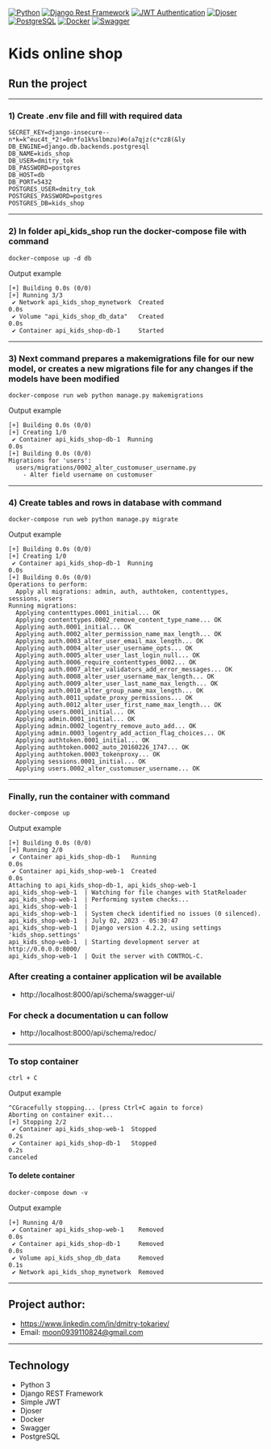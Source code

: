 [![Python](https://img.shields.io/badge/-Python-%233776AB?style=for-the-badge&logo=python&logoColor=white&labelColor=0a0a0a)](https://www.python.org/)
[![Django Rest Framework](https://img.shields.io/badge/-Django%20Rest%20Framework-%2300B96F?style=for-the-badge&logo=django&logoColor=white&labelColor=0a0a0a)](https://www.django-rest-framework.org/)
[![JWT Authentication](https://img.shields.io/badge/-JWT%20Authentication-%23FFB300?style=for-the-badge&logo=json-web-tokens&logoColor=white&labelColor=0a0a0a)](https://jwt.io/)
[![Djoser](https://img.shields.io/badge/-Djoser-%23365DFF?style=for-the-badge&logo=django&logoColor=white&labelColor=0a0a0a)](https://djoser.readthedocs.io/)
[![PostgreSQL](https://img.shields.io/badge/-PostgreSQL-%23316192?style=for-the-badge&logo=postgresql&logoColor=white&labelColor=0a0a0a)](https://www.postgresql.org/)
[![Docker](https://img.shields.io/badge/-Docker-%232496ED?style=for-the-badge&logo=docker&logoColor=white&labelColor=0a0a0a)](https://www.docker.com/)
[![Swagger](https://img.shields.io/badge/-Swagger-%2385EA2D?style=for-the-badge&logo=swagger&logoColor=white&labelColor=0a0a0a)](https://swagger.io/)
# Kids online shop

## Run the project 
***

### 1) Create .env file and fill with required data
```
SECRET_KEY=django-insecure--n*k=k^euc4t_*2!=0n*fo1k%slbmzu)#o(a7qjz(c*cz8(&ly
DB_ENGINE=django.db.backends.postgresql
DB_NAME=kids_shop
DB_USER=dmitry_tok
DB_PASSWORD=postgres
DB_HOST=db
DB_PORT=5432
POSTGRES_USER=dmitry_tok
POSTGRES_PASSWORD=postgres
POSTGRES_DB=kids_shop
```
***
### 2) In folder api_kids_shop run the docker-compose file with command
```
docker-compose up -d db
```
Output example
```
[+] Building 0.0s (0/0)                                                                                                                                                
[+] Running 3/3
 ✔ Network api_kids_shop_mynetwork  Created                                                                                                                       0.0s 
 ✔ Volume "api_kids_shop_db_data"   Created                                                                                                                       0.0s 
 ✔ Container api_kids_shop-db-1     Started 
```
***
### 3) Next command prepares a makemigrations file for our new model, or creates a new migrations file for any changes if the models have been modified
```
docker-compose run web python manage.py makemigrations
```
Output example
```
[+] Building 0.0s (0/0)                                                                                                                                                
[+] Creating 1/0
 ✔ Container api_kids_shop-db-1  Running                                                                                                                          0.0s 
[+] Building 0.0s (0/0)                                                                                                                                                
Migrations for 'users':
  users/migrations/0002_alter_customuser_username.py
    - Alter field username on customuser
```
***
### 4) Create tables and rows in database with command
```
docker-compose run web python manage.py migrate
```
Output example
```
[+] Building 0.0s (0/0)                                                                                                                                                
[+] Creating 1/0
 ✔ Container api_kids_shop-db-1  Running                                                                                                                          0.0s 
[+] Building 0.0s (0/0)                                                                                                                                                
Operations to perform:
  Apply all migrations: admin, auth, authtoken, contenttypes, sessions, users
Running migrations:
  Applying contenttypes.0001_initial... OK
  Applying contenttypes.0002_remove_content_type_name... OK
  Applying auth.0001_initial... OK
  Applying auth.0002_alter_permission_name_max_length... OK
  Applying auth.0003_alter_user_email_max_length... OK
  Applying auth.0004_alter_user_username_opts... OK
  Applying auth.0005_alter_user_last_login_null... OK
  Applying auth.0006_require_contenttypes_0002... OK
  Applying auth.0007_alter_validators_add_error_messages... OK
  Applying auth.0008_alter_user_username_max_length... OK
  Applying auth.0009_alter_user_last_name_max_length... OK
  Applying auth.0010_alter_group_name_max_length... OK
  Applying auth.0011_update_proxy_permissions... OK
  Applying auth.0012_alter_user_first_name_max_length... OK
  Applying users.0001_initial... OK
  Applying admin.0001_initial... OK
  Applying admin.0002_logentry_remove_auto_add... OK
  Applying admin.0003_logentry_add_action_flag_choices... OK
  Applying authtoken.0001_initial... OK
  Applying authtoken.0002_auto_20160226_1747... OK
  Applying authtoken.0003_tokenproxy... OK
  Applying sessions.0001_initial... OK
  Applying users.0002_alter_customuser_username... OK
```
***
### Finally, run the container with command
```
docker-compose up
```
Output example
```
[+] Building 0.0s (0/0)                                                                                                                                                
[+] Running 2/0
 ✔ Container api_kids_shop-db-1   Running                                                                                                                         0.0s 
 ✔ Container api_kids_shop-web-1  Created                                                                                                                         0.0s 
Attaching to api_kids_shop-db-1, api_kids_shop-web-1
api_kids_shop-web-1  | Watching for file changes with StatReloader
api_kids_shop-web-1  | Performing system checks...
api_kids_shop-web-1  | 
api_kids_shop-web-1  | System check identified no issues (0 silenced).
api_kids_shop-web-1  | July 02, 2023 - 05:30:47
api_kids_shop-web-1  | Django version 4.2.2, using settings 'kids_shop.settings'
api_kids_shop-web-1  | Starting development server at http://0.0.0.0:8000/
api_kids_shop-web-1  | Quit the server with CONTROL-C.
```
### After creating a container application wil be available

* http://localhost:8000/api/schema/swagger-ui/

### For check a documentation u can follow

* http://localhost:8000/api/schema/redoc/

***
### To stop container
```
ctrl + C
```
Output example
```
^CGracefully stopping... (press Ctrl+C again to force)
Aborting on container exit...
[+] Stopping 2/2
 ✔ Container api_kids_shop-web-1  Stopped                                                                                                                         0.2s 
 ✔ Container api_kids_shop-db-1   Stopped                                                                                                                         0.2s 
canceled
```

#### To delete container
```
docker-compose down -v
```
Output example
```
[+] Running 4/0
 ✔ Container api_kids_shop-web-1    Removed                                                                                                                       0.0s 
 ✔ Container api_kids_shop-db-1     Removed                                                                                                                       0.0s 
 ✔ Volume api_kids_shop_db_data     Removed                                                                                                                       0.1s 
 ✔ Network api_kids_shop_mynetwork  Removed
```
***
## Project author:
* https://www.linkedin.com/in/dmitry-tokariev/
* Email: moon0939110824@gmail.com
***
## Technology

- Python 3
- Django REST Framework
- Simple JWT
- Djoser
- Docker
- Swagger
- PostgreSQL
